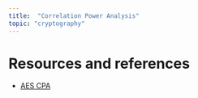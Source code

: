 ```yaml
---
title:  "Correlation Power Analysis"
topic: "cryptography"
---
```



# Resources and references
* [AES CPA](https://crypto.stackexchange.com/questions/47680/what-is-the-difference-between-perfoming-correlation-power-analysis-cpa-in-the)
